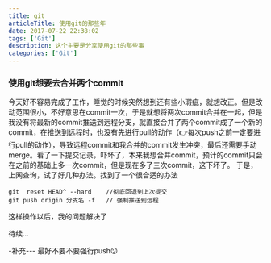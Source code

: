 ```yaml
---
title: git
articleTitle: 使用git的那些年
date: 2017-07-22 22:38:02
tags: ['Git']
description: 这个主要是分享使用git的那些事
categories: ['Git']
---
```


### 使用git想要去合并两个commit

今天好不容易完成了工作，睡觉的时候突然想到还有些小瑕疵，就想改正。但是改动范围很小，不好意思在commit一次，于是就想将两次commit合并在一起，但是我没有将最新的commit推送到远程分支，就直接合并了两个commit成了一个新的commit，在推送到远程时，也没有先进行pull的动作（👉每次push之前一定要进行pull的动作），导致远程commit和我合并的commit发生冲突，最后还需要手动merge。看了一下提交记录，吓坏了，本来我想合并commit，预计的commit只会在之前的基础上多一次commit，但是现在多了三次commit，这下坏了。
于是，上网查询，试了好几种办法。找到了一个很合适的办法
```
git  reset HEAD^ --hard    //彻底回退到上次提交
git push origin 分支名 -f   // 强制推送到远程
```
这样操作以后，我的问题解决了

待续...

-补充---
最好不要不要强行push😕
